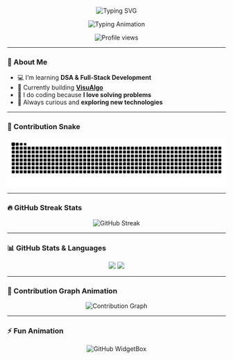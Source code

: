 <p align="center">
  <img src="https://readme-typing-svg.herokuapp.com?font=Fira+Code&size=30&duration=3000&pause=1000&color=00C7FF&center=true&vCenter=true&width=600&lines=🌌+Megh+Om+Kadam+🌌" alt="Typing SVG" />
</p>

<p align="center">
  <img src="https://readme-typing-svg.herokuapp.com?font=Fira+Code&size=24&pause=1000&color=00F7F7&center=true&vCenter=true&width=500&lines=Passionate+Coder;Loves+Problem+Solving;Building+VisuAlgo;Always+Learning+New+Things" alt="Typing Animation" />
</p>

<p align="center">
  <img src="https://komarev.com/ghpvc/?username=OmKadam989&label=👀%20Profile%20Views&color=ff69b4&style=for-the-badge" alt="Profile views" />
</p>

---

### 🚀 About Me  
- 💻 I’m learning **DSA & Full-Stack Development**  
- 🎯 Currently building **[VisuAlgo](https://github.com/OmKadam989/VisuAlgo)**  
- 🧩 I do coding because **I love solving problems**  
- 🌱 Always curious and **exploring new technologies**  

---

### 🐍 Contribution Snake  
![Snake animation](https://raw.githubusercontent.com/OmKadam989/OmKadam989/output/snake.svg)

---

### 🔥 GitHub Streak Stats  
<p align="center">
  <img src="https://github-readme-streak-stats.herokuapp.com?user=OmKadam989&theme=radical&hide_border=true&background=00000000&fire=FF69B4&ring=FFD700&currStreakLabel=00F7F7&sideNums=00F7F7&currStreakNum=FF69B4&dates=AAAAAA" alt="GitHub Streak" />
</p>

---

### 📊 GitHub Stats & Languages  
<p align="center">
  <img src="https://github-readme-stats.vercel.app/api?username=OmKadam989&show_icons=true&theme=radical&hide_border=true&count_private=true" height="165" />
  <img src="https://github-readme-stats.vercel.app/api/top-langs/?username=OmKadam989&layout=compact&theme=radical&hide_border=true" height="165" />
</p>

---

### 🌈 Contribution Graph Animation  
<p align="center">
  <img src="https://github-readme-activity-graph.vercel.app/graph?username=OmKadam989&theme=react-dark&bg_color=000000&color=00F7F7&line=FF69B4&point=FFD700&hide_border=true" alt="Contribution Graph" />
</p>

---

### ⚡ Fun Animation  
<p align="center">
  <img src="https://github-widgetbox.vercel.app/api/profile?username=OmKadam989&theme=radical&data=followers,repositories,stars,commits" alt="GitHub WidgetBox" />
</p>
